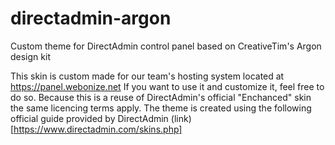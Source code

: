# directadmin-argon
Custom theme for DirectAdmin control panel based on CreativeTim's Argon design kit

This skin is custom made for our team's hosting system located at https://panel.webonize.net
If you want to use it and customize it, feel free to do so.
Because this is a reuse of DirectAdmin's official "Enchanced" skin the same licencing terms apply.
The theme is created using the following official guide provided by DirectAdmin (link)[https://www.directadmin.com/skins.php]
